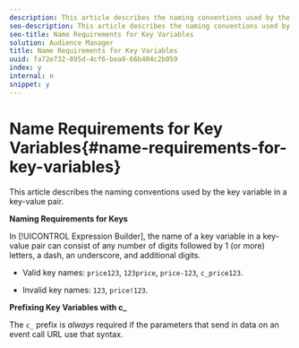 ```yaml
---
description: This article describes the naming conventions used by the key variable in a key-value pair.
seo-description: This article describes the naming conventions used by the key variable in a key-value pair.
seo-title: Name Requirements for Key Variables
solution: Audience Manager
title: Name Requirements for Key Variables
uuid: fa72e732-895d-4cf6-bea0-66b404c2b059
index: y
internal: n
snippet: y
---
```


# Name Requirements for Key Variables{#name-requirements-for-key-variables}

This article describes the naming conventions used by the key variable in a key-value pair.

 **Naming Requirements for Keys**

<!-- 

c_tb_key_name_requirements.xml

 -->

In [!UICONTROL Expression Builder], the name of a key variable in a key-value pair can consist of any number of digits followed by 1 (or more) letters, a dash, an underscore, and additional digits.

* Valid key names: `price123`, `123price`, `price-123`, `c_price123`. 

* Invalid key names: `123`, `price!123`.

**Prefixing Key Variables with c_**

The `c_` prefix is *always* required if the parameters that send in data on an event call URL use that syntax. 
